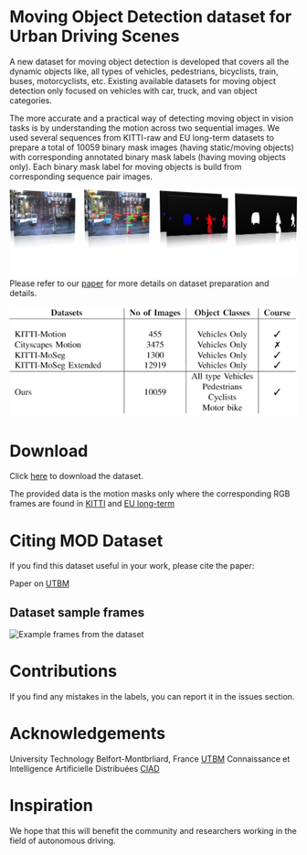 # Moving Object Detection dataset for Urban Driving Scenes

A new dataset for moving object detection is developed that covers all the dynamic objects like, all types of vehicles, pedestrians, bicyclists, train, buses, motorcyclists, etc. Existing available datasets for moving object detection only focused on vehicles with car, truck, and van object categories.

The more accurate and a practical way of detecting moving object in vision tasks is by understanding the motion across two sequential images. We used several sequences from KITTI-raw and EU long-term datasets to prepare a total of 10059 binary mask images (having static/moving objects) with corresponding annotated binary mask labels (having moving objects only). Each binary mask label for moving objects is build from corresponding sequence pair images.

![Dataset Preparation](Dataset_prep.png)
Please refer to our [paper]() for more details on dataset preparation and details.

![Dataset Details](tabel.png)
# Download

Click [here]() to download the dataset. 

The provided data is the motion masks only where the corresponding RGB frames are found in [KITTI](http://www.cvlibs.net/datasets/kitti/raw_data.php) and [EU long-term](https://epan-utbm.github.io/utbm_robocar_dataset/)

# Citing MOD Dataset
If you find this dataset useful in your work, please cite the paper: 

Paper on [UTBM]() 

## Dataset sample frames
![Example frames from the dataset](images/Dataset_sample.png)

# Contributions
If you find any mistakes in the labels, you can report it in the issues section.

# Acknowledgements
University Technology Belfort-Montbrliard, France [UTBM](https://www.utbm.fr/)
Connaissance et Intelligence Artificielle Distribuées [CIAD](http://www.ciad-lab.fr/)

# Inspiration
We hope that this will benefit the community and researchers working in the field of autonomous driving.
